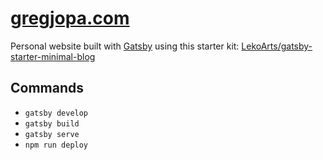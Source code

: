 # [gregjopa.com](https://www.gregjopa.com/)

Personal website built with [Gatsby](https://www.gatsbyjs.org/) using this starter kit:
[LekoArts/gatsby-starter-minimal-blog](https://github.com/LekoArts/gatsby-starter-minimal-blog)

## Commands

* `gatsby develop`
* `gatsby build`
* `gatsby serve`
* `npm run deploy`

